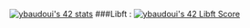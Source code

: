 [![ybaudoui's 42 stats](https://badge42.vercel.app/api/v2/cl59kdvp2005409mletryvig0/stats?cursusId=21&coalitionId=219)](https://github.com/JaeSeoKim/badge42)
###Libft : [![ybaudoui's 42 Libft Score](https://badge42.vercel.app/api/v2/cl59kdvp2005409mletryvig0/project/2544313)](https://github.com/JaeSeoKim/badge42)
